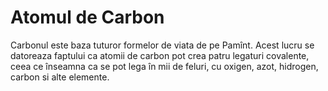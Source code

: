 # Atomul de Carbon

Carbonul este baza tuturor formelor de viata de pe Pamînt. Acest lucru se
datoreaza faptului ca atomii de carbon pot crea patru legaturi covalente, ceea
ce înseamna ca se pot lega în mii de feluri, cu oxigen, azot, hidrogen, carbon
si alte elemente.
